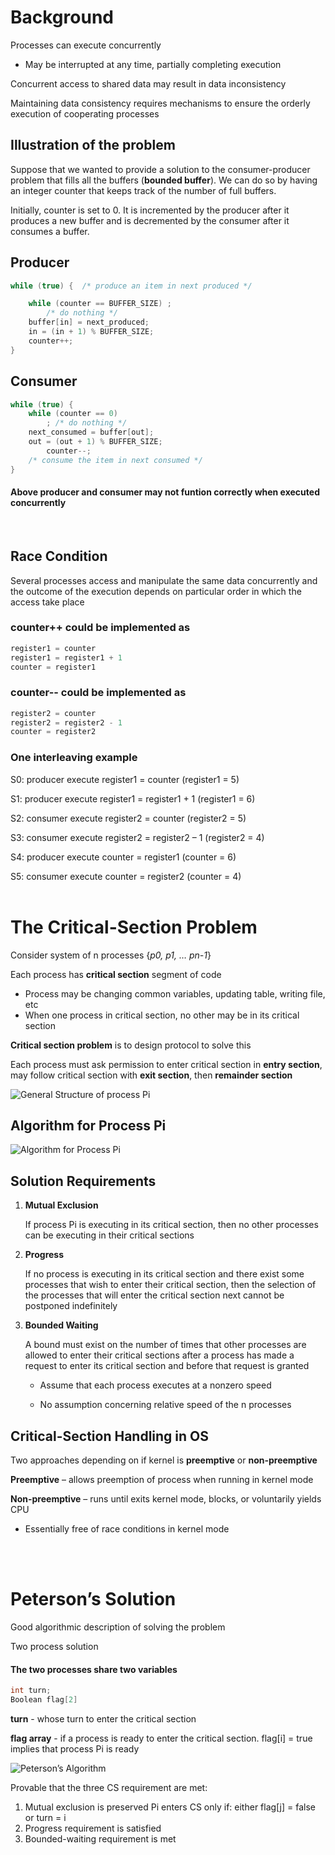 # Background

Processes can execute concurrently

- May be interrupted at any time, partially completing execution

Concurrent access to shared data may result in data inconsistency

Maintaining data consistency requires mechanisms to ensure the orderly execution of cooperating processes

## Illustration of the problem

Suppose that we wanted to provide a solution to the consumer-producer problem that fills all the buffers (**bounded buffer**). We can do so by having an integer counter that keeps track of the number of full buffers.

Initially, counter is set to 0. It is incremented by the producer after it produces a new buffer and is decremented by the consumer after it consumes a buffer.

## Producer

```c
while (true) {	/* produce an item in next produced */

	while (counter == BUFFER_SIZE) ;
		/* do nothing */
	buffer[in] = next_produced;
	in = (in + 1) % BUFFER_SIZE;
	counter++;
}
```

## Consumer

```c
while (true) {
	while (counter == 0)
		; /* do nothing */
	next_consumed = buffer[out];
	out = (out + 1) % BUFFER_SIZE;
        counter--;
	/* consume the item in next consumed */
}
```

#### Above producer and consumer may not funtion correctly when executed concurrently

<br>

## Race Condition

Several processes access and manipulate the same data concurrently and the outcome of the execution depends on particular order in which the access take place
<br>

### counter++ could be implemented as

```c
register1 = counter
register1 = register1 + 1
counter = register1
```

### counter-- could be implemented as

```c
register2 = counter
register2 = register2 - 1
counter = register2
```

### One interleaving example

S0: producer execute register1 = counter (register1 = 5)

S1: producer execute register1 = register1 + 1 (register1 = 6)

S2: consumer execute register2 = counter (register2 = 5)

S3: consumer execute register2 = register2 – 1 (register2 = 4)

S4: producer execute counter = register1 (counter = 6)

S5: consumer execute counter = register2 (counter = 4)
<br>
<br>

# The Critical-Section Problem

Consider system of n processes {_p0, p1, … pn-1_}

Each process has **critical section** segment of code

- Process may be changing common variables, updating table, writing file, etc
- When one process in critical section, no other may be in its critical section

**Critical section problem** is to design protocol to solve this

Each process must ask permission to enter critical section in **entry section**, may follow critical section with **exit section**, then **remainder section**

![General Structure of process *Pi*](assets/ch5/critical_section.png)

## Algorithm for Process Pi

![Algorithm for Process Pi](assets/ch5/critical_section_algo.png)

## Solution Requirements

1.  **Mutual Exclusion**

    If process Pi is executing in its critical section, then no other processes can be executing in their critical sections

2.  **Progress**

    If no process is executing in its critical section and there exist some processes that wish to enter their critical section, then the selection of the processes that will enter the critical section next cannot be postponed indefinitely

3.  **Bounded Waiting**

    A bound must exist on the number of times that other processes are allowed to enter their critical sections after a process has made a request to enter its critical section and before that request is granted

    - Assume that each process executes at a nonzero speed

    - No assumption concerning relative speed of the n processes

## Critical-Section Handling in OS

Two approaches depending on if kernel is **preemptive** or **non-preemptive**

**Preemptive** – allows preemption of process when running in kernel mode

**Non-preemptive** – runs until exits kernel mode, blocks, or voluntarily yields CPU

- Essentially free of race conditions in kernel mode

<br>
<br>

# Peterson’s Solution

Good algorithmic description of solving the problem

Two process solution

#### The two processes share two variables

```c
int turn;
Boolean flag[2]
```

**turn** - whose turn to enter the critical section

**flag array** - if a process is ready to enter the critical section. flag[i] = true implies that process Pi is ready

![Peterson’s Algorithm](assets/ch5/peterson_algo.png)

Provable that the three CS requirement are met:

1.  Mutual exclusion is preserved
    Pi enters CS only if:
    either flag[j] = false or turn = i
2.  Progress requirement is satisfied
3.  Bounded-waiting requirement is met
